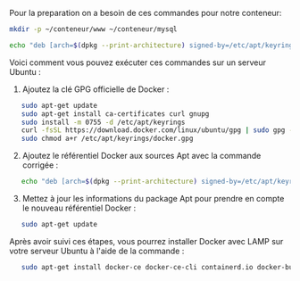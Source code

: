 Pour la preparation on a besoin de ces commandes pour notre conteneur:

```bash
mkdir -p ~/conteneur/www ~/conteneur/mysql
```

```bash
echo "deb [arch=$(dpkg --print-architecture) signed-by=/etc/apt/keyrings/docker.gpg] https://download.docker.com/linux/ubuntu $(lsb_release -cs) stable" | sudo tee /etc/apt/sources.list.d/docker.list > /dev/null
```

Voici comment vous pouvez exécuter ces commandes sur un serveur Ubuntu :

1. Ajoutez la clé GPG officielle de Docker :

```bash
   sudo apt-get update
   sudo apt-get install ca-certificates curl gnupg
   sudo install -m 0755 -d /etc/apt/keyrings
   curl -fsSL https://download.docker.com/linux/ubuntu/gpg | sudo gpg --dearmor -o /etc/apt/keyrings/docker.gpg
   sudo chmod a+r /etc/apt/keyrings/docker.gpg
```

2. Ajoutez le référentiel Docker aux sources Apt avec la commande corrigée :

```bash
   echo "deb [arch=$(dpkg --print-architecture) signed-by=/etc/apt/keyrings/docker.gpg] https://download.docker.com/linux/ubuntu $(lsb_release -cs) stable" | sudo tee /etc/apt/sources.list.d/docker.list > /dev/null
```

3. Mettez à jour les informations du package Apt pour prendre en compte le nouveau référentiel Docker :

```bash
   sudo apt-get update
```

Après avoir suivi ces étapes, vous pourrez installer Docker avec LAMP sur votre serveur Ubuntu à l'aide de la commande :
```bash
   sudo apt-get install docker-ce docker-ce-cli containerd.io docker-buildx-plugin docker-compose-plugin
```
